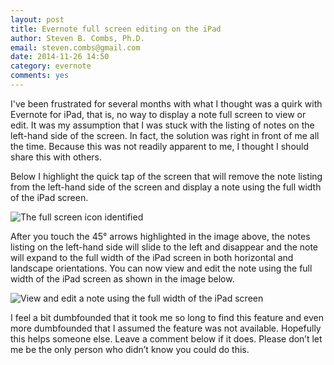 ```yaml
---
layout: post
title: Evernote full screen editing on the iPad
author: Steven B. Combs, Ph.D.
email: steven.combs@gmail.com
date: 2014-11-26 14:50
category: evernote
comments: yes
---
```


I've been frustrated for several months with what I thought was a quirk with Evernote for iPad, that is, no way to display a note full screen to view or edit. It was my assumption that I was stuck with the listing of notes on the left-hand side of the screen.  In fact, the solution was right in front of me all the time. Because this was not readily apparent to me, I thought I should share this with others.

Below I highlight the quick tap of the screen that will remove the note listing from the left-hand side of the screen and display a note using the full width of the iPad screen.

![The full screen icon identified](http://www.stevencombs.com/images/posts/2014-11-26-evernote-fullscreen-ipad/2014-11-26-evernote-fullscreen-ipad-icon.png)

After you touch the 45° arrows highlighted in the image above, the notes listing on the left-hand side will slide to the left and disappear and the note will expand to the full width of the iPad screen in both horizontal and landscape orientations. You can now view and edit the note using the full width of the iPad screen as shown in the image below.

![View and edit a note using the full width of the iPad screen](http://www.stevencombs.com/images/posts/2014-11-26-evernote-fullscreen-ipad/2014-11-26-evernote-fullscreen-ipad-mode.png)

I feel a bit dumbfounded that it took me so long to find this feature and even more dumbfounded that I assumed the feature was not available. Hopefully this helps someone else. Leave a comment below if it does. Please don’t let me be the only person who didn’t know you could do this.